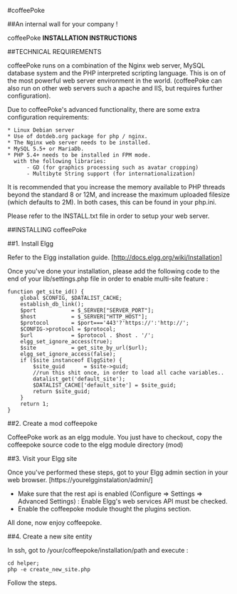 #coffeePoke

##An internal wall for your company !



coffeePoke **INSTALLATION INSTRUCTIONS**

##TECHNICAL REQUIREMENTS

coffeePoke runs on a combination of the Nginx web server, MySQL database
system and the PHP interpreted scripting language. This is on of the most
powerful web server environment in the world. (coffeePoke can also run on
other web servers such a apache and IIS, but requires further configuration).

Due to coffeePoke's advanced functionality, there are some extra
configuration requirements:

    * Linux Debian server
    * Use of dotdeb.org package for php / nginx.
    * The Nginx web server needs to be installed.
    * MySQL 5.5+ or MariaDb.
    * PHP 5.4+ needs to be installed in FPM mode.
      with the following libraries:
          - GD (for graphics processing such as avatar cropping)
          - Multibyte String support (for internationalization)

It is recommended that you increase the memory available to PHP
threads beyond the standard 8 or 12M, and increase the maximum
uploaded filesize (which defaults to 2M). In both cases, this can be
found in your php.ini.

Please refer to the INSTALL.txt file in order to setup your web server.

##INSTALLING coffeePoke


##1. Install Elgg

Refer to the Elgg installation guide.
[http://docs.elgg.org/wiki/Installation]

Once you've done your installation, please add the following code to the end of your lib/settings.php file in order to enable multi-site feature :
```
function get_site_id() {
    global $CONFIG, $DATALIST_CACHE;
    establish_db_link();
    $port           = $_SERVER["SERVER_PORT"];
    $host           = $_SERVER["HTTP_HOST"];
    $protocol       = $port==='443'?'https://':'http://';
    $CONFIG->protocol = $protocol;
    $url            = $protocol . $host . '/';
    elgg_set_ignore_access(true);
    $site           = get_site_by_url($url);
    elgg_set_ignore_access(false);
    if ($site instanceof ElggSite) {
        $site_guid      = $site->guid;
        //run this shit once, in order to load all cache variables..
        datalist_get('default_site');
        $DATALIST_CACHE['default_site'] = $site_guid;
        return $site_guid;
    }
    return 1;
}
```

##2. Create a mod coffeepoke

CoffeePoke work as an elgg module.
You just have to checkout, copy the coffeepoke source code to the elgg module directory (mod)


##3. Visit your Elgg site

Once you've performed these steps, got to your Elgg admin section in your web
browser. [https://yourelgginstalation/admin/]

  * Make sure that the rest api is enabled (Configure => Settings => Advanced Settings) :  Enable Elgg's web services API must be checked.
  * Enable the coffeepoke module thought the plugins section.

All done, now enjoy coffeepoke.

##4. Create a new site entity

In ssh, got to /your/coffeepoke/installation/path and execute :
```
cd helper;
php -e create_new_site.php
```
Follow the steps.
